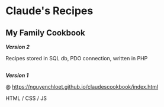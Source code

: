 # Claude's Recipes
## My Family Cookbook 

<strong><em>Version 2</em></strong>

Recipes stored in SQL db, PDO connection, written in PHP

##
<strong><em>Version 1</em></strong>


@ https://nguyenchloet.github.io/claudescookbook/index.html


HTML / CSS / JS
